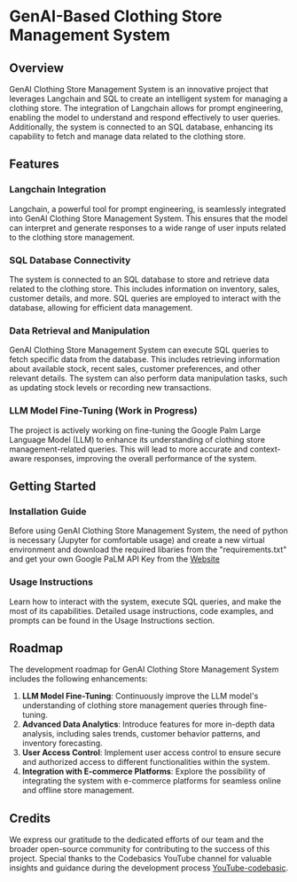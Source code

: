# GenAI-Based Clothing Store Management System
## Overview
GenAI Clothing Store Management System is an innovative project that leverages Langchain and SQL to create an intelligent system for managing a clothing store. The integration of Langchain allows for prompt engineering, enabling the model to understand and respond effectively to user queries. Additionally, the system is connected to an SQL database, enhancing its capability to fetch and manage data related to the clothing store.

## Features
### Langchain Integration
Langchain, a powerful tool for prompt engineering, is seamlessly integrated into GenAI Clothing Store Management System. This ensures that the model can interpret and generate responses to a wide range of user inputs related to the clothing store management.

### SQL Database Connectivity
The system is connected to an SQL database to store and retrieve data related to the clothing store. This includes information on inventory, sales, customer details, and more. SQL queries are employed to interact with the database, allowing for efficient data management.

### Data Retrieval and Manipulation
GenAI Clothing Store Management System can execute SQL queries to fetch specific data from the database. This includes retrieving information about available stock, recent sales, customer preferences, and other relevant details. The system can also perform data manipulation tasks, such as updating stock levels or recording new transactions.

### LLM Model Fine-Tuning (Work in Progress)
The project is actively working on fine-tuning the Google Palm Large Language Model (LLM) to enhance its understanding of clothing store management-related queries. This will lead to more accurate and context-aware responses, improving the overall performance of the system.

## Getting Started
### Installation Guide
Before using GenAI Clothing Store Management System, the need of python is necessary (Jupyter for comfortable usage) and create a new virtual environment and download the required libaries from the "requirements.txt" and get your own Google PaLM API Key from the [Website](https://makersuite.google.com/)

### Usage Instructions
Learn how to interact with the system, execute SQL queries, and make the most of its capabilities. Detailed usage instructions, code examples, and prompts can be found in the Usage Instructions section.

## Roadmap
The development roadmap for GenAI Clothing Store Management System includes the following enhancements:

1. **LLM Model Fine-Tuning**: Continuously improve the LLM model's understanding of clothing store management queries through fine-tuning.
2. **Advanced Data Analytics**: Introduce features for more in-depth data analysis, including sales trends, customer behavior patterns, and inventory forecasting.
3. **User Access Control**: Implement user access control to ensure secure and authorized access to different functionalities within the system.
4. **Integration with E-commerce Platforms**: Explore the possibility of integrating the system with e-commerce platforms for seamless online and offline store management.

## Credits
We express our gratitude to the dedicated efforts of our team and the broader open-source community for contributing to the success of this project. Special thanks to the Codebasics YouTube channel for valuable insights and guidance during the development process [YouTube-codebasic](https://www.youtube.com/channel/UCh9nVJoWXmFb7sLApWGcLPQ).
